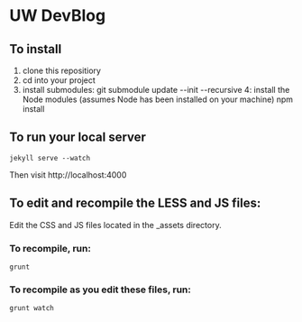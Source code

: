 # UW DevBlog

## To install

1. clone this repositiory
2. cd into your project
3. install submodules:
    git submodule update --init --recursive
4: install the Node modules (assumes Node has been installed on your machine)
    npm install

## To run your local server
    jekyll serve --watch
Then visit http://localhost:4000

## To edit and recompile the LESS and JS files:
Edit the CSS and JS files located in the _assets directory.

### To recompile, run:
    grunt 

### To recompile as you edit these files, run:
    grunt watch

